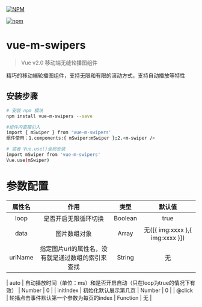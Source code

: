 
[![NPM](https://nodei.co/npm/vue-m-swipers.png)](https://github.com/hjc22/vue-m-swiper)

[![npm](https://img.shields.io/npm/dm/vue-m-swipers.svg)]()


# vue-m-swipers

> Vue v2.0 移动端无缝轮播图组件

精巧的移动端轮播图组件，支持无限和有限的滚动方式，支持自动播放等特性

## 安装步骤

``` bash
# 安装 npm 模块
npm install vue-m-swipers --save

#组件内直接引入
import { mSwiper } from 'vue-m-swipers'
组件使用：1.components:{ mSwiper:mSwiper };2.<m-swiper />

# 或者 Vue.use()全局安装
import mSwiper from 'vue-m-swipers'
Vue.use(mSwiper)


```

# 参数配置


| 属性名       |    作用           | 类型  | 默认值 |
| :--------: | :----------------:| :-----: | :-------: |
| loop | 是否开启无限循环切换 |  Boolean   | true |
| data | 图片数组对象 |  Array  | 无([{ img:xxxx },{ img:xxxx }]) |
| urlName | 指定图片url的属性名，没有就是通过数组的索引来查找 | String | 无 |

| auto | 自动播放时间（单位：ms）和是否开启自动（只在loop为true的情况下有效） | Number | 0 |
| initIndex | 初始化默认展示第几页 | Number  | 0 |
| @click | 轮播点击事件默认第一个参数为每页的index | Function | 无 |
